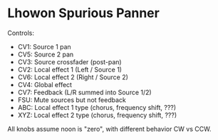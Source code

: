 # Lhowon Spurious Panner

Controls:

- CV1: Source 1 pan
- CV5: Source 2 pan
- CV3: Source crossfader (post-pan)
- CV2: Local effect 1 (Left / Source 1)
- CV6: Local effect 2 (Right / Source 2)
- CV4: Global effect
- CV7: Feedback (L/R summed into Source 1/2)
- FSU: Mute sources but not feedback
- ABC: Local effect 1 type (chorus, frequency shift, ???)
- XYZ: Local effect 2 type (chorus, frequency shift, ???)

All knobs assume noon is "zero", with different behavior CW vs CCW.
